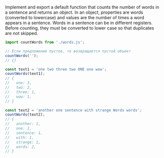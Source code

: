 Implement and export a default function that counts the number of words in a sentence and returns an object. In an object, properties are words (converted to lowercase) and values ​​are the number of times a word appears in a sentence. Words in a sentence can be in different registers. Before counting, they must be converted to lower case so that duplicates are not skipped.

```javascript
import countWords from './words.js';

// Если предложение пустое, то возвращается пустой объект 
countWords('');
// {}

const text1 = 'one two three two ONE one wow';
countWords(text1);
// {
//   one: 3,
//   two: 2,
//   three: 1,
//   wow: 1,
// }

const text2 = 'another one sentence with strange Words words';
countWords(text2);
// {
//   another: 1,
//   one: 1,
//   sentence: 1,
//   with: 1,
//   strange: 1,
//   words: 2,
// }
```
